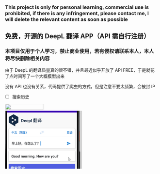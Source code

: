 
### This project is only for personal learning, commercial use is prohibited, if there is any infringement, please contact me, I will delete the relevant content as soon as possible


## 免费，开源的 DeepL 翻译 APP（API 需自行注册）

### 本项目仅用于个人学习，禁止商业使用，若有侵权请联系本人，本人将尽快删除相关内容

由于 DeepL 的翻译质量真的很不错，并且最近似乎开放了 API FREE，于是就花了点时间写了一个大概模型出来

没有 API 也没有关系，代码提供了爬虫的方式，但是注意不要太频繁，会被封 IP

- [ ] 搜索历史


<img src = "demo.gif" width="50%" height="50%"> <img src = "demo2.gif" width="50%" height="50%">
